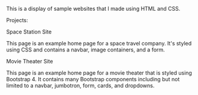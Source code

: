 This is a display of sample websites that I made using HTML and CSS.

Projects:

Space Station Site

This page is an example home page for a space travel company. It's styled using CSS and contains a navbar, image containers, and a form.

Movie Theater Site

This page is an example home page for a movie theater that is styled using Bootstrap 4. It contains many Bootstrap components including but not limited to a navbar, jumbotron, form, cards, and dropdowns.
